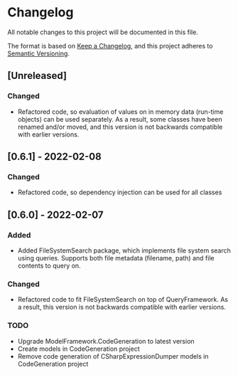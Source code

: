 # Changelog
All notable changes to this project will be documented in this file.

The format is based on [Keep a Changelog](https://keepachangelog.com/en/1.0.0/),
and this project adheres to [Semantic Versioning](https://semver.org/spec/v2.0.0.html).

## [Unreleased]

### Changed
- Refactored code, so evaluation of values on in memory data (run-time objects) can be used separately. As a result, some classes have been renamed and/or moved, and this version is not backwards compatible with earlier versions.

## [0.6.1] - 2022-02-08

### Changed
- Refactored code, so dependency injection can be used for all classes

## [0.6.0] - 2022-02-07

### Added
- Added FileSystemSearch package, which implements file system search using queries. Supports both file metadata (filename, path) and file contents to query on.

### Changed
- Refactored code to fit FileSystemSearch on top of QueryFramework. As a result, this version is not backwards compatible with earlier versions.

### TODO
- Upgrade ModelFramework.CodeGeneration to latest version
- Create models in CodeGeneration project
- Remove code generation of CSharpExpressionDumper models in CodeGeneration project
